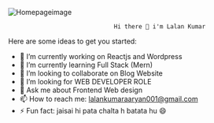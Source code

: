 ![Homepageimage](https://user-images.githubusercontent.com/103441165/213643090-3dd84c8b-1dd0-49b6-aead-a0de2b6a0adc.png)


                                  Hi there 👋 i'm Lalan Kumar 

Here are some ideas to get you started:

- 🔭 I’m currently working on Reactjs and Wordpress
- 🌱 I’m currently learning Full Stack (Mern)
- 👯 I’m looking to collaborate on Blog Website
- 🤔 I’m looking for WEB DEVELOPER ROLE
- 💬 Ask me about Frontend Web design
- 📫 How to reach me: lalankumaraaryan001@gmail.com
- ⚡ Fun fact: jaisai hi pata chalta h batata hu :smile:



